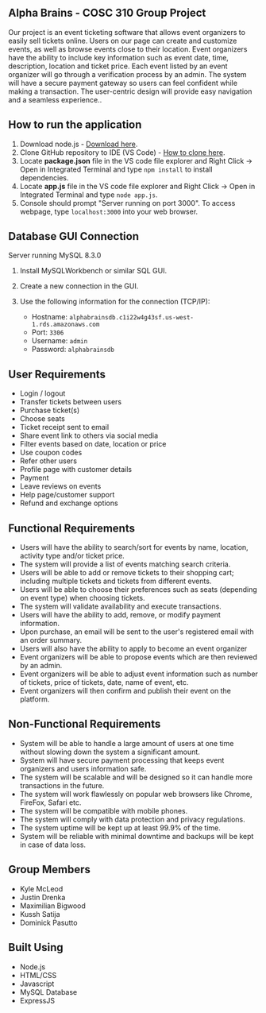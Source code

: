 ## Alpha Brains - COSC 310 Group Project

Our project is an event ticketing software that allows event organizers to easily sell tickets online. Users on our page can create and customize events, as well as browse events close to their location. Event organizers have the ability to include key information such as event date, time, description, location and ticket price. Each event listed by an event organizer will go through a verification process by an admin. The system will have a secure payment gateway so users can feel confident while making a transaction. The user-centric design will provide easy navigation and a seamless experience.. 

## How to run the application
1) Download node.js - [Download here](https://nodejs.org/en).
2) Clone GitHub repository to IDE (VS Code) - [How to clone here](https://learn.microsoft.com/en-us/azure/developer/javascript/how-to/with-visual-studio-code/clone-github-repository?tabs=activity-bar).
3) Locate **package.json** file in the VS code file explorer and Right Click -> Open in Integrated Terminal and type ```npm install``` to install dependencies.
4) Locate **app.js** file in the VS code file explorer and Right Click -> Open in Integrated Terminal and type ```node app.js```.
5) Console should prompt "Server running on port 3000". To access webpage, type ```localhost:3000``` into your web browser.


## Database GUI Connection 
Server running MySQL 8.3.0
1) Install MySQLWorkbench or similar SQL GUI. 
2) Create a new connection in the GUI.
3) Use the following information for the connection (TCP/IP):
   
    - Hostname: ```alphabrainsdb.c1i22w4g43sf.us-west-1.rds.amazonaws.com```
    - Port: ```3306```
    - Username: ```admin```
    - Password: ```alphabrainsdb```


## User Requirements
- Login / logout
- Transfer tickets between users
- Purchase ticket(s)
- Choose seats
- Ticket receipt sent to email
- Share event link to others via social media
- Filter events based on date, location or price
- Use coupon codes
- Refer other users
- Profile page with customer details
- Payment
- Leave reviews on events
- Help page/customer support
- Refund and exchange options

## Functional Requirements
- Users will have the ability to search/sort for events by name, location, activity type and/or ticket price.
- The system will provide a list of events matching search criteria.
- Users will be able to add or remove tickets to their shopping cart; including multiple tickets and tickets from different events.
- Users will be able to choose their preferences such as seats (depending on event type) when choosing tickets.
- The system will validate availability and execute transactions.
- Users will have the ability to add, remove, or modify payment information.
- Upon purchase, an email will be sent to the user's registered email with an order summary.
- Users will also have the ability to apply to become an event organizer
- Event organizers will be able to propose events which are then reviewed by an admin.
- Event organizers will be able to adjust event information such as number of tickets, price of tickets, date, name of event, etc.
- Event organizers will then confirm and publish their event on the platform.


## Non-Functional Requirements
- System will be able to handle a large amount of users at one time without slowing down the system a significant amount.
- System will have secure payment processing that keeps event organizers and users information safe.
- The system will be scalable and will be designed so it can handle more transactions in the future.
- The system will work flawlessly on popular web browsers like Chrome, FireFox, Safari etc.
- The system will be compatible with mobile phones.
- The system will comply with data protection and privacy regulations.
- The system uptime will be kept up at least 99.9% of the time.
- System will be reliable with minimal downtime and backups will be kept in case of data loss.

  
## Group Members
- Kyle McLeod
- Justin Drenka
- Maximilian Bigwood
- Kussh Satija
- Dominick Pasutto
  
## Built Using
- Node.js
- HTML/CSS
- Javascript
- MySQL Database 
- ExpressJS
